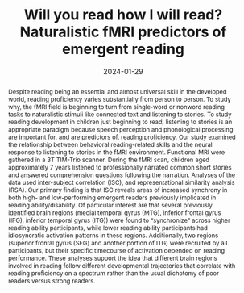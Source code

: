 ---
title: "Will you read how I will read? Naturalistic fMRI predictors of emergent reading"

date: 2024-01-29
authors_string: Elizabeth Wat, David Jangraw, Elizabeth Wat, David Jangraw, Emily Finn, Peter Bandettini, Jonathan Preston, Nicole Landi, Fumiko Hoeft, Stephen Frost, Airey Lau, Gang Chen, Kenneth Pugh, Peter Molfese
authors:
   - Elizabeth Wat
   - David Jangraw
   - Elizabeth Wat
   - David Jangraw
   - Emily Finn
   - Peter Bandettini
   - Jonathan Preston
   - Nicole Landi
   - Fumiko Hoeft
   - Stephen Frost
   - Airey Lau
   - Gang Chen
   - Kenneth Pugh
   - Peter Molfese
author_ids:
   - elizabeth_wat
   - david_jangraw
   - emily_finn
   - peter_bandettini
   - peter_molfese
journal: 'Neuropsychologia'
volume: 193.0
issue: 
pages: 
book_title: ''
publisher: ''
isbn: 
abstract: 'Despite reading being an essential and almost universal skill in the developed world, reading proficiency varies substantially from person to person. To study why, the fMRI field is beginning to turn from single-word or nonword reading tasks to naturalistic stimuli like connected text and listening to stories. To study reading development in children just beginning to read, listening to stories is an appropriate paradigm because speech perception and phonological processing are important for, and are predictors of, reading proficiency. Our study examined the relationship between behavioral reading-related skills and the neural response to listening to stories in the fMRI environment. Functional MRI were gathered in a 3T TIM-Trio scanner. During the fMRI scan, children aged approximately 7 years listened to professionally narrated common short stories and answered comprehension questions following the narration. Analyses of the data used inter-subject correlation (ISC), and representational similarity analysis (RSA). Our primary finding is that ISC reveals areas of increased synchrony in both high- and low-performing emergent readers previously implicated in reading ability/disability. Of particular interest are that several previously identified brain regions (medial temporal gyrus (MTG), inferior frontal gyrus (IFG), inferior temporal gyrus (ITG)) were found to “synchronize” across higher reading ability participants, while lower reading ability participants had idiosyncratic activation patterns in these regions. Additionally, two regions (superior frontal gyrus (SFG) and another portion of ITG) were recruited by all participants, but their specific timecourse of activation depended on reading performance. These analyses support the idea that different brain regions involved in reading follow different developmental trajectories that correlate with reading proficiency on a spectrum rather than the usual dichotomy of poor readers versus strong readers.'
project_id: 
paper_url: https://www.sciencedirect.com/science/article/pii/S002839322300297X
doi: 10.1016/j.neuropsychologia.2023.108763
data_loc: ''
code_loc: ''
file: '/assets/publications/'
file_name: ''
type: journal_article
pub_str: 'Neuropsychologia (2024) 193'
layout: publication 
---